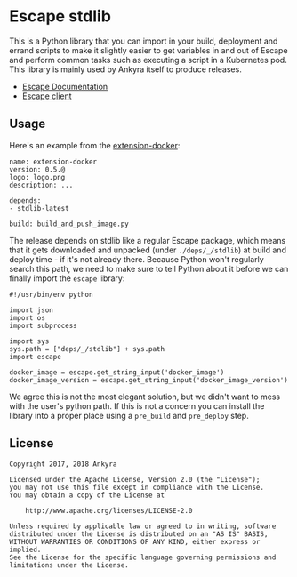 # Escape stdlib

This is a Python library that you can import in your build, deployment and
errand scripts to make it slightly easier to get variables in and out of Escape
and perform common tasks such as executing a script in a Kubernetes pod.  This
library is mainly used by Ankyra itself to produce releases.

* [Escape Documentation](https://escape.ankyra.io/docs/)
* [Escape client](https://github.com/ankyra/escape)

## Usage

Here's an example from the [extension-docker](https://github.com/ankyra/extension-docker):

```
name: extension-docker
version: 0.5.@
logo: logo.png
description: ...

depends:
- stdlib-latest

build: build_and_push_image.py

```

The release depends on stdlib like a regular Escape package, which means that
it gets downloaded and unpacked (under `./deps/_/stdlib`) at build and deploy
time - if it's not already there. Because Python won't regularly search this
path, we need to make sure to tell Python about it before we can finally import
the `escape` library:

```
#!/usr/bin/env python

import json
import os
import subprocess

import sys
sys.path = ["deps/_/stdlib"] + sys.path
import escape

docker_image = escape.get_string_input('docker_image')
docker_image_version = escape.get_string_input('docker_image_version')
```
We agree this is not the most elegant solution, but we didn't want to mess 
with the user's python path. If this is not a concern you can install the library 
into a proper place using a `pre_build` and `pre_deploy` step.

## License

```
Copyright 2017, 2018 Ankyra

Licensed under the Apache License, Version 2.0 (the "License");
you may not use this file except in compliance with the License.
You may obtain a copy of the License at

    http://www.apache.org/licenses/LICENSE-2.0

Unless required by applicable law or agreed to in writing, software
distributed under the License is distributed on an "AS IS" BASIS,
WITHOUT WARRANTIES OR CONDITIONS OF ANY KIND, either express or implied.
See the License for the specific language governing permissions and
limitations under the License.
```
